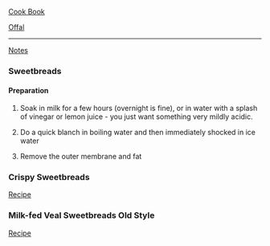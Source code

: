 [Cook Book](https://github.com/vmsmith/CookBook/blob/master/README.md)  

[Offal](https://github.com/vmsmith/CookBook/blob/master/offal.md)  

-----  

[Notes](https://github.com/vmsmith/CookBook/blob/master/notes.md)  


### Sweetbreads  

#### Preparation  

1. Soak in milk for a few hours (overnight is fine), or in water with a splash of vinegar or lemon juice - you just want something very mildly acidic. 

2. Do a quick blanch in boiling water and then immediately shocked in ice water

3. Remove the outer membrane and fat


### Crispy Sweetbreads  

[Recipe](https://www.cookstr.com/Meat/Crispy-Sweetbreads)  

### Milk-fed Veal Sweetbreads Old Style  

[Recipe](https://www.saveur.com/article/Recipes/Milk-Fed-Veal-Sweetbreads-in-the-Old-Style/)  
